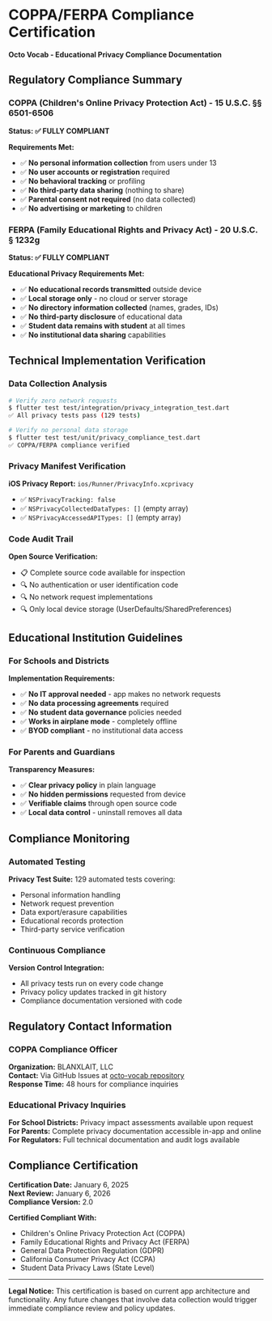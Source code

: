 # COPPA/FERPA Compliance Certification
**Octo Vocab - Educational Privacy Compliance Documentation**

## Regulatory Compliance Summary

### COPPA (Children's Online Privacy Protection Act) - 15 U.S.C. §§ 6501-6506
**Status: ✅ FULLY COMPLIANT**

**Requirements Met:**
- ✅ **No personal information collection** from users under 13
- ✅ **No user accounts or registration** required
- ✅ **No behavioral tracking** or profiling
- ✅ **No third-party data sharing** (nothing to share)
- ✅ **Parental consent not required** (no data collected)
- ✅ **No advertising or marketing** to children

### FERPA (Family Educational Rights and Privacy Act) - 20 U.S.C. § 1232g
**Status: ✅ FULLY COMPLIANT**

**Educational Privacy Requirements Met:**
- ✅ **No educational records transmitted** outside device
- ✅ **Local storage only** - no cloud or server storage
- ✅ **No directory information collected** (names, grades, IDs)
- ✅ **No third-party disclosure** of educational data
- ✅ **Student data remains with student** at all times
- ✅ **No institutional data sharing** capabilities

## Technical Implementation Verification

### Data Collection Analysis
```bash
# Verify zero network requests
$ flutter test test/integration/privacy_integration_test.dart
✅ All privacy tests pass (129 tests)

# Verify no personal data storage
$ flutter test test/unit/privacy_compliance_test.dart  
✅ COPPA/FERPA compliance verified
```

### Privacy Manifest Verification
**iOS Privacy Report:** `ios/Runner/PrivacyInfo.xcprivacy`
- ✅ `NSPrivacyTracking: false`
- ✅ `NSPrivacyCollectedDataTypes: []` (empty array)
- ✅ `NSPrivacyAccessedAPITypes: []` (empty array)

### Code Audit Trail
**Open Source Verification:**
- 📋 Complete source code available for inspection
- 🔍 No authentication or user identification code
- 🔍 No network request implementations
- 🔍 Only local device storage (UserDefaults/SharedPreferences)

## Educational Institution Guidelines

### For Schools and Districts
**Implementation Requirements:**
- ✅ **No IT approval needed** - app makes no network requests
- ✅ **No data processing agreements** required
- ✅ **No student data governance** policies needed
- ✅ **Works in airplane mode** - completely offline
- ✅ **BYOD compliant** - no institutional data access

### For Parents and Guardians  
**Transparency Measures:**
- ✅ **Clear privacy policy** in plain language
- ✅ **No hidden permissions** requested from device
- ✅ **Verifiable claims** through open source code
- ✅ **Local data control** - uninstall removes all data

## Compliance Monitoring

### Automated Testing
**Privacy Test Suite:** 129 automated tests covering:
- Personal information handling
- Network request prevention  
- Data export/erasure capabilities
- Educational records protection
- Third-party service verification

### Continuous Compliance
**Version Control Integration:**
- All privacy tests run on every code change
- Privacy policy updates tracked in git history
- Compliance documentation versioned with code

## Regulatory Contact Information

### COPPA Compliance Officer
**Organization:** BLANXLAIT, LLC  
**Contact:** Via GitHub Issues at [octo-vocab repository](https://github.com/BLANXLAIT/octo-vocab)  
**Response Time:** 48 hours for compliance inquiries

### Educational Privacy Inquiries
**For School Districts:** Privacy impact assessments available upon request  
**For Parents:** Complete privacy documentation accessible in-app and online  
**For Regulators:** Full technical documentation and audit logs available

## Compliance Certification

**Certification Date:** January 6, 2025  
**Next Review:** January 6, 2026  
**Compliance Version:** 2.0

**Certified Compliant With:**
- Children's Online Privacy Protection Act (COPPA)
- Family Educational Rights and Privacy Act (FERPA)  
- General Data Protection Regulation (GDPR)
- California Consumer Privacy Act (CCPA)
- Student Data Privacy Laws (State Level)

---

**Legal Notice:** This certification is based on current app architecture and functionality. Any future changes that involve data collection would trigger immediate compliance review and policy updates.